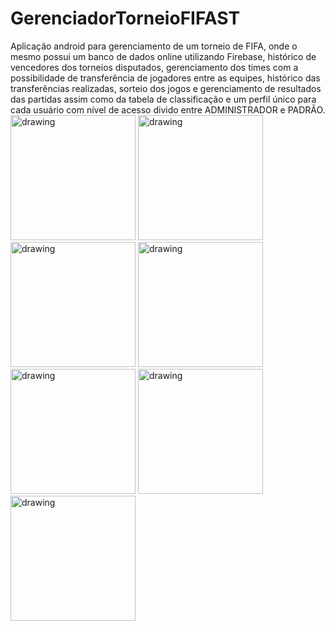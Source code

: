 # GerenciadorTorneioFIFAST
Aplicação android para gerenciamento de um torneio de FIFA, onde o mesmo possui um banco de dados online utilizando Firebase, histórico de vencedores dos torneios disputados, gerenciamento dos times com a possibilidade de transferência de jogadores entre as equipes, histórico das transferências realizadas, sorteio dos jogos e gerenciamento de resultados das partidas assim como da tabela de classificação e um perfil único para cada usuário com nível de acesso divido entre ADMINISTRADOR e PADRÃO.
 <br>
 <img src="https://user-images.githubusercontent.com/55851020/152280894-4905b1de-6620-42f5-9691-30bf0a712e9d.png" alt="drawing" width="200"/>
 <img src="https://user-images.githubusercontent.com/55851020/152280899-4ed99af2-1558-4dc1-a1b7-d4a15e3aceba.png" alt="drawing" width="200"/>
 <img src="https://user-images.githubusercontent.com/55851020/152280900-44592aae-4f74-4725-ae7f-cdbc8ac0320c.png" alt="drawing" width="200"/>
 <img src="https://user-images.githubusercontent.com/55851020/152280904-810659e1-fda2-4fc8-9265-e28e4b82d7bf.png" alt="drawing" width="200"/>
 <img src="https://user-images.githubusercontent.com/55851020/152280913-db557955-5466-413a-949e-5dfbc72d9914.png" alt="drawing" width="200"/>
 <img src="https://user-images.githubusercontent.com/55851020/152280919-c61f2daf-9355-45d8-ac02-5b3679a355a2.png" alt="drawing" width="200"/>
 <img src="https://user-images.githubusercontent.com/55851020/152280925-576a54bf-d583-43d1-9861-7b8d85430cc6.png" alt="drawing" width="200"/>
